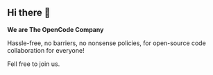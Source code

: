 ## Hi there 👋

**We are The OpenCode Company**

Hassle-free, no barriers, no nonsense policies, for open-source code collaboration for everyone!

Fell free to join us.

